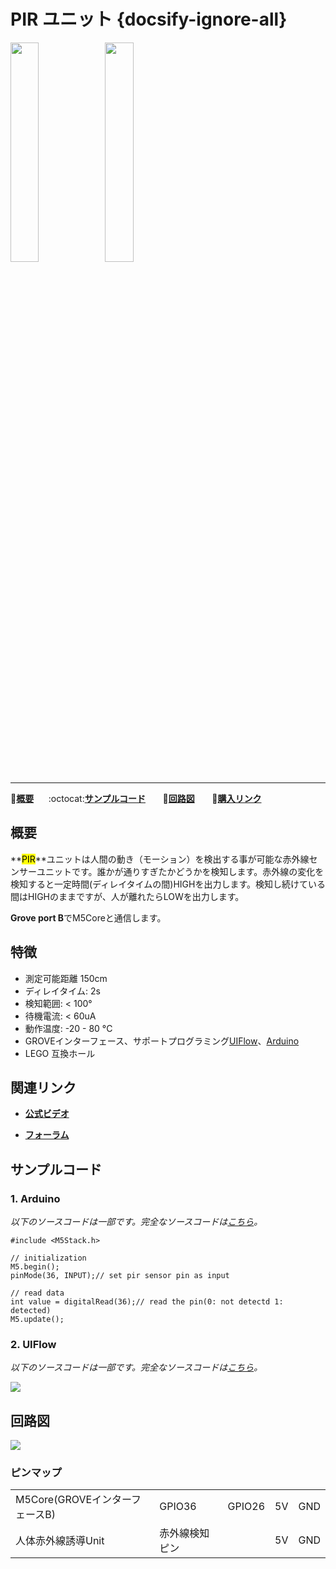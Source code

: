 # PIR ユニット {docsify-ignore-all}

<img src="assets/img/product_pics/unit/M5GO_Unit_pir.png" width="30%" height="30%"><img src="assets/img/product_pics/unit/unit_pir_grove_b.png" width="30%" height="30%">

***

:memo:**[概要](#概要)**&nbsp;&nbsp;&nbsp;&nbsp;&nbsp;&nbsp;:octocat:**[サンプルコード](#サンプルコード)**&nbsp;&nbsp;&nbsp;&nbsp;&nbsp;&nbsp; :electric_plug:**[回路図](#回路図)** &nbsp;&nbsp;&nbsp;&nbsp;&nbsp;&nbsp;🛒**[購入リンク](https://www.aliexpress.com/store/product/M5Stack-Official-Mini-PIR-Sensor-Human-Body-Infrared-PIR-Motion-Sensor-Detector-Module-GPIO-GROVE-Connector/3226069_32931794651.html)**

## 概要

**<mark>PIR</mark>**ユニットは人間の動き（モーション）を検出する事が可能な赤外線センサーユニットです。誰かが通りすぎたかどうかを検知します。赤外線の変化を検知すると一定時間(ディレイタイムの間)HIGHを出力します。検知し続けている間はHIGHのままですが、人が離れたらLOWを出力します。

**Grove port B**でM5Coreと通信します。

## 特徴

- 測定可能距離 150cm
- ディレイタイム: 2s
- 検知範囲: < 100°
- 待機電流: < 60uA
- 動作温度: -20 - 80 °C
- GROVEインターフェース、サポートプログラミング[UIFlow](http://flow.m5stack.com)、[Arduino](http://www.arduino.cc)
- LEGO 互換ホール

## 関連リンク

- **[公式ビデオ](https://www.youtube.com/channel/UCozgFVglWYQXbvTmGyS739w)**

- **[フォーラム](http://forum.m5stack.com/)**

## サンプルコード

### 1. Arduino

*以下のソースコードは一部です。完全なソースコードは[こちら](https://github.com/m5stack/M5-ProductExampleCodes/tree/master/Unit/PIR/Arduino)。*

```clike
#include <M5Stack.h>

// initialization
M5.begin();
pinMode(36, INPUT);// set pir sensor pin as input

// read data
int value = digitalRead(36);// read the pin(0: not detectd 1: detected)
M5.update();
```

### 2. UIFlow

*以下のソースコードは一部です。完全なソースコードは[こちら](https://github.com/m5stack/M5-ProductExampleCodes/tree/master/Unit/PIR/UIFlow)。*

<img src="assets/img/product_pics/unit/unit_example/PIR/example_unit_pir_03.png">

## 回路図

<img src="assets/img/product_pics/unit/pir_sch.JPG">

### ピンマップ

<table>
 <tr><td>M5Core(GROVEインターフェースB)</td><td>GPIO36</td><td>GPIO26</td><td>5V</td><td>GND</td></tr>
 <tr><td>人体赤外線誘導Unit</td><td>赤外線検知ピン</td><td> </td><td>5V</td><td>GND</td></tr>
</table>
